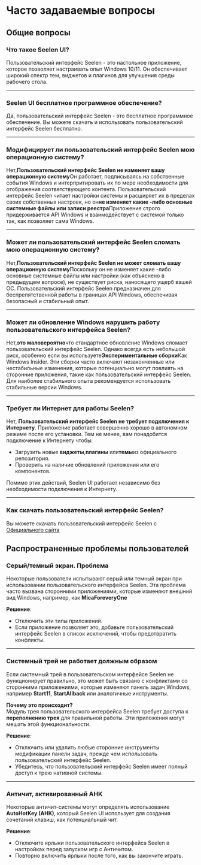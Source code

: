 # **Часто задаваемые вопросы**

## **Общие вопросы**

### **Что такое Seelen UI?**

Пользовательский интерфейс Seelen - это настольное приложение, которое позволяет
настраивать опыт Windows 10/11. Он обеспечивает широкий спектр тем, виджетов и
плагинов для улучшения среды рабочего стола.

---

### **Seelen UI бесплатное программное обеспечение?**

Да, пользовательский интерфейс Seelen - это бесплатное программное обеспечение.
Вы можете скачать и использовать пользовательский интерфейс Seelen бесплатно.

---

### **Модифицирует ли пользовательский интерфейс Seelen мою операционную систему?**

Нет,**Пользовательский интерфейс Seelen не изменяет вашу операционную
систему**Он работает, подписываясь на собственные события Windows и
интерпритировать их по мере необходимости для отображения соответствующего
контента. Пользовательский интерфейс Seelen читает настройки системы и расширяет
их в пределах своих собственных настроек, но он**не изменяет
какие -либо основные системные файлы или записи реестра**Приложение строго
придерживается API Windows и взаимодействует с системой только так, как
позволяет сама Windows.

---

### **Может ли пользовательский интерфейс Seelen сломать мою операционную систему?**

Нет,**Пользовательский интерфейс Seelen не может сломать вашу операционную
систему**Поскольку он не изменяет какие -либо основные системные файлы или
настройки (как объяснено в предыдущем вопросе), не существует риска, наносящего
ущерб вашей ОС. Пользовательский интерфейс Seelen предназначен для
беспрепятственной работы в границах API Windows, обеспечивая безопасный и
стабильный опыт.

---

### **Может ли обновление Windows нарушить работу пользовательского интерфейса Seelen?**

Нет,**это маловероятно**что стандартное обновление Windows сломает
пользовательский интерфейс Seelen. Однако всегда есть небольшой риск, особенно
если вы используете**Экспериментальные сборки**Как Windows Insider. Эти
сборки часто включают незаконченные или нестабильные изменения, которые
потенциально могут повлиять на сторонние приложения, такие как пользовательский
интерфейс Seelen. Для наиболее стабильного опыта рекомендуется использовать
стабильные версии Windows.

---

### **Требует ли Интернет для работы Seelen?**

Нет, **Пользовательский интерфейс Seelen не требует подключения к
Интернету**. Приложение работает совершенно хорошо в автономном
режиме после его установки. Тем не менее, вам понадобится подключение к
Интернету чтобы:

- Загрузить новые **виджеты**,**плагины** или**темы**из официального репозитория.
- Проверить на наличие обновлений приложения или его компонентов.

Помимо этих действий, Seelen UI работает независимо без необходимости
подключения к Интернету.

---

### **Как скачать пользовательский интерфейс Seelen?**

Вы можете скачать пользовательский интерфейс Seelen
с [Официального сайта](https://seelen.io)

## **Распространенные проблемы пользователей**

### **Серый/темный экран. Проблема**

Некоторые пользователи испытывают серый или темный экран при использовании
пользовательского интерфейса Seelen. Эта проблема часто вызвана сторонними
приложениями, которые изменяют внешний вид Windows, например,
как **MicaForeveryOne**

**Решение**:

- Отключить эти типы приложений.
- Если приложение позволяет это, добавьте пользовательский интерфейс Seelen в
  список исключений, чтобы предотвратить конфликты.

---

### **Системный трей не работает должным образом**

Если системный трей в пользовательском интерфейсе Seelen не функционирует
правильно, это может быть связано с конфликтами со сторонними приложениями,
которые изменяют панель задач Windows, например
**Start11**, **StartAllback** или аналогичные инструменты.

**Почему это происходит?**\
Модуль трея пользовательского интерфейса Seelen требует доступа к **переполнению
трея** для правильной работы. Эти приложения могут мешать этой функциональности.

**Решение**:

- Отключить или удалить любые сторонние инструменты модификации панели задач,
  прежде чем использовать пользовательский интерфейс Seelen.
- Убедитесь, что пользовательский интерфейс Seelen имеет полный доступ к трею
  нативной системы.

---

### **Античит, активированный AHK**

Некоторые античит-системы могут определять использование **AutoHotKey (AHK)**,
который Seelen UI использует для создания сочетаний клавиш, как потенциальный чит.

**Решение**:

- Отключите ярлыки пользовательского интерфейса Seelen в настройках перед
  запуском игр с Античитом.
- Повторно включить ярлыки после того, как вы закончите играть.

